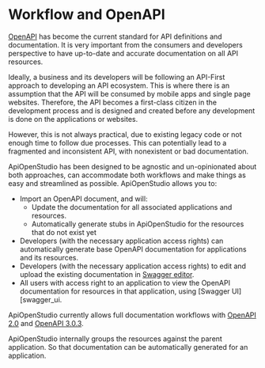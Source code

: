 Workflow and OpenAPI
====================

[OpenAPI][openapi] has become the current standard for API definitions and
documentation. It is very important from the consumers and developers
perspective to have up-to-date and accurate documentation on all API resources.

Ideally, a business and its developers will be following an API-First approach
to developing an API ecosystem. This is where there is an assumption that the
API will be consumed by mobile apps and single page websites. Therefore, the API
becomes a first-class citizen in the development process and is designed and
created before any development is done on the applications or websites.

However, this is not always practical, due to existing legacy code or not enough
time to follow due processes. This can potentially lead to a fragmented and
inconsistent API, with nonexistent or bad documentation.

ApiOpenStudio has been designed to be agnostic and un-opinionated about both
approaches, can accommodate both workflows and make things as easy and
streamlined as possible. ApiOpenStudio allows you to:

* Import an OpenAPI document, and will:
    * Update the documentation for all associated applications and resources.
    * Automatically generate stubs in ApiOpenStudio for the resources that do not
      exist yet
* Developers (with the necessary application access rights) can automatically
  generate base OpenAPI documentation for applications and its resources.
* Developers (with the necessary application access rights) to edit and upload
  the existing documentation in [Swagger editor][swagger_editor].
* All users with access right to an application to view the OpenAPI
  documentation for resources in that application, using
  [Swagger UI][swagger_ui.

ApiOpenStudio currently allows full documentation workflows with
[OpenAPI 2.0][openapi_2_0] and [OpenAPI 3.0.3][openapi_3_0_3].

ApiOpenStudio internally groups the resources against the parent application. So
that documentation can be automatically generated for an application.

[openapi]: https://swagger.io/specification/

[swagger_editor]: https://swagger.io/tools/swagger-editor/

[swagger_ui]: https://swagger.io/tools/swagger-ui/

[openapi_2_0]: https://swagger.io/specification/v2/

[openapi_3_0_3]: https://swagger.io/specification/